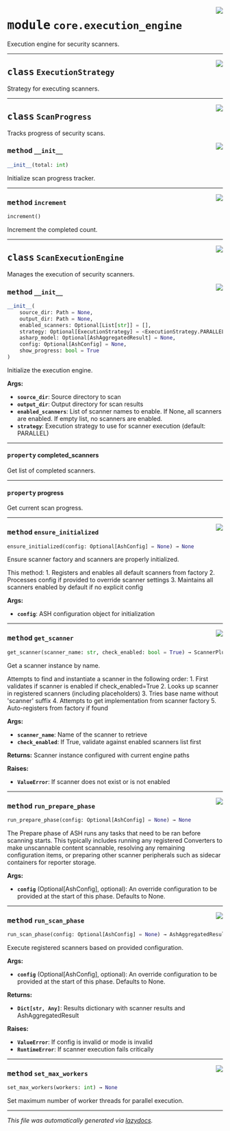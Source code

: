 <!-- markdownlint-disable -->

<a href="https://github.com/example/my-project/blob/main/src/automated_security_helper/core/execution_engine.py#L0"><img align="right" style="float:right;" src="https://img.shields.io/badge/-source-cccccc?style=flat-square"></a>

# <kbd>module</kbd> `core.execution_engine`
Execution engine for security scanners.



---

<a href="https://github.com/example/my-project/blob/main/src/automated_security_helper/core/execution_engine.py#L27"><img align="right" style="float:right;" src="https://img.shields.io/badge/-source-cccccc?style=flat-square"></a>

## <kbd>class</kbd> `ExecutionStrategy`
Strategy for executing scanners.





---

<a href="https://github.com/example/my-project/blob/main/src/automated_security_helper/core/execution_engine.py#L34"><img align="right" style="float:right;" src="https://img.shields.io/badge/-source-cccccc?style=flat-square"></a>

## <kbd>class</kbd> `ScanProgress`
Tracks progress of security scans.

<a href="https://github.com/example/my-project/blob/main/src/automated_security_helper/core/execution_engine.py#L37"><img align="right" style="float:right;" src="https://img.shields.io/badge/-source-cccccc?style=flat-square"></a>

### <kbd>method</kbd> `__init__`

```python
__init__(total: int)
```

Initialize scan progress tracker.




---

<a href="https://github.com/example/my-project/blob/main/src/automated_security_helper/core/execution_engine.py#L42"><img align="right" style="float:right;" src="https://img.shields.io/badge/-source-cccccc?style=flat-square"></a>

### <kbd>method</kbd> `increment`

```python
increment()
```

Increment the completed count.


---

<a href="https://github.com/example/my-project/blob/main/src/automated_security_helper/core/execution_engine.py#L47"><img align="right" style="float:right;" src="https://img.shields.io/badge/-source-cccccc?style=flat-square"></a>

## <kbd>class</kbd> `ScanExecutionEngine`
Manages the execution of security scanners.

<a href="https://github.com/example/my-project/blob/main/src/automated_security_helper/core/execution_engine.py#L50"><img align="right" style="float:right;" src="https://img.shields.io/badge/-source-cccccc?style=flat-square"></a>

### <kbd>method</kbd> `__init__`

```python
__init__(
    source_dir: Path = None,
    output_dir: Path = None,
    enabled_scanners: Optional[List[str]] = [],
    strategy: Optional[ExecutionStrategy] = <ExecutionStrategy.PARALLEL: 'parallel'>,
    asharp_model: Optional[AshAggregatedResult] = None,
    config: Optional[AshConfig] = None,
    show_progress: bool = True
)
```

Initialize the execution engine.



**Args:**

 - <b>`source_dir`</b>:  Source directory to scan
 - <b>`output_dir`</b>:  Output directory for scan results
 - <b>`enabled_scanners`</b>:  List of scanner names to enable. If None, all scanners are enabled.  If empty list, no scanners are enabled.
 - <b>`strategy`</b>:  Execution strategy to use for scanner execution (default: PARALLEL)


---

#### <kbd>property</kbd> completed_scanners

Get list of completed scanners.

---

#### <kbd>property</kbd> progress

Get current scan progress.



---

<a href="https://github.com/example/my-project/blob/main/src/automated_security_helper/core/execution_engine.py#L287"><img align="right" style="float:right;" src="https://img.shields.io/badge/-source-cccccc?style=flat-square"></a>

### <kbd>method</kbd> `ensure_initialized`

```python
ensure_initialized(config: Optional[AshConfig] = None) → None
```

Ensure scanner factory and scanners are properly initialized.

This method: 1. Registers and enables all default scanners from factory 2. Processes config if provided to override scanner settings 3. Maintains all scanners enabled by default if no explicit config



**Args:**

 - <b>`config`</b>:  ASH configuration object for initialization

---

<a href="https://github.com/example/my-project/blob/main/src/automated_security_helper/core/execution_engine.py#L177"><img align="right" style="float:right;" src="https://img.shields.io/badge/-source-cccccc?style=flat-square"></a>

### <kbd>method</kbd> `get_scanner`

```python
get_scanner(scanner_name: str, check_enabled: bool = True) → ScannerPluginBase
```

Get a scanner instance by name.

Attempts to find and instantiate a scanner in the following order: 1. First validates if scanner is enabled if check_enabled=True 2. Looks up scanner in registered scanners (including placeholders) 3. Tries base name without 'scanner' suffix 4. Attempts to get implementation from scanner factory 5. Auto-registers from factory if found



**Args:**

 - <b>`scanner_name`</b>:  Name of the scanner to retrieve
 - <b>`check_enabled`</b>:  If True, validate against enabled scanners list first



**Returns:**
 Scanner instance configured with current engine paths



**Raises:**

 - <b>`ValueError`</b>:  If scanner does not exist or is not enabled

---

<a href="https://github.com/example/my-project/blob/main/src/automated_security_helper/core/execution_engine.py#L312"><img align="right" style="float:right;" src="https://img.shields.io/badge/-source-cccccc?style=flat-square"></a>

### <kbd>method</kbd> `run_prepare_phase`

```python
run_prepare_phase(config: Optional[AshConfig] = None) → None
```

The Prepare phase of ASH runs any tasks that need to be ran before scanning starts. This typically includes running any registered Converters to make unscannable content scannable, resolving any remaining configuration items, or preparing other scanner peripherals such as sidecar containers for reporter storage.



**Args:**

 - <b>`config`</b> (Optional[AshConfig], optional):  An override configuration to be provided at the start of this phase. Defaults to None.

---

<a href="https://github.com/example/my-project/blob/main/src/automated_security_helper/core/execution_engine.py#L329"><img align="right" style="float:right;" src="https://img.shields.io/badge/-source-cccccc?style=flat-square"></a>

### <kbd>method</kbd> `run_scan_phase`

```python
run_scan_phase(config: Optional[AshConfig] = None) → AshAggregatedResult
```

Execute registered scanners based on provided configuration.



**Args:**

 - <b>`config`</b> (Optional[AshConfig], optional):  An override configuration to be provided at the start of this phase. Defaults to None.



**Returns:**

 - <b>`Dict[str, Any]`</b>:  Results dictionary with scanner results and AshAggregatedResult



**Raises:**

 - <b>`ValueError`</b>:  If config is invalid or mode is invalid
 - <b>`RuntimeError`</b>:  If scanner execution fails critically

---

<a href="https://github.com/example/my-project/blob/main/src/automated_security_helper/core/execution_engine.py#L779"><img align="right" style="float:right;" src="https://img.shields.io/badge/-source-cccccc?style=flat-square"></a>

### <kbd>method</kbd> `set_max_workers`

```python
set_max_workers(workers: int) → None
```

Set maximum number of worker threads for parallel execution.




---

_This file was automatically generated via [lazydocs](https://github.com/ml-tooling/lazydocs)._
